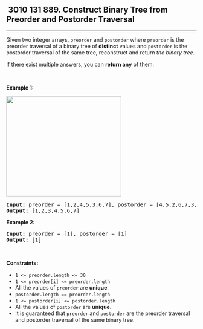 <h2> 3010 131
889. Construct Binary Tree from Preorder and Postorder Traversal</h2><hr><div><p>Given two integer arrays, <code>preorder</code> and <code>postorder</code> where <code>preorder</code> is the preorder traversal of a binary tree of <strong>distinct</strong> values and <code>postorder</code> is the postorder traversal of the same tree, reconstruct and return <em>the binary tree</em>.</p>

<p>If there exist multiple answers, you can <strong>return any</strong> of them.</p>

<p>&nbsp;</p>
<p><strong class="example">Example 1:</strong></p>
<img alt="" src="https://assets.leetcode.com/uploads/2021/07/24/lc-prepost.jpg" style="width: 304px; height: 265px;">
<pre><strong>Input:</strong> preorder = [1,2,4,5,3,6,7], postorder = [4,5,2,6,7,3,1]
<strong>Output:</strong> [1,2,3,4,5,6,7]
</pre>

<p><strong class="example">Example 2:</strong></p>

<pre><strong>Input:</strong> preorder = [1], postorder = [1]
<strong>Output:</strong> [1]
</pre>

<p>&nbsp;</p>
<p><strong>Constraints:</strong></p>

<ul>
	<li><code>1 &lt;= preorder.length &lt;= 30</code></li>
	<li><code>1 &lt;= preorder[i] &lt;= preorder.length</code></li>
	<li>All the values of <code>preorder</code> are <strong>unique</strong>.</li>
	<li><code>postorder.length == preorder.length</code></li>
	<li><code>1 &lt;= postorder[i] &lt;= postorder.length</code></li>
	<li>All the values of <code>postorder</code> are <strong>unique</strong>.</li>
	<li>It is guaranteed that <code>preorder</code> and <code>postorder</code> are the preorder traversal and postorder traversal of the same binary tree.</li>
</ul>
</div>